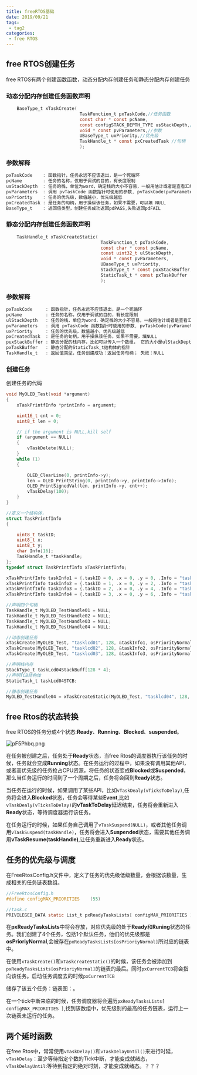 ```yaml
---
title: freeRTOS基础
date: 2019/09/21
tags:
 - tag2
categories:
 - free RTOS
---
```


## free RTOS创建任务

free RTOS有两个创建函数函数，动态分配内存创建任务和静态分配内存创建任务

### 动态分配内存创建任务函数声明

```c
	BaseType_t xTaskCreate(	
							TaskFunction_t pxTaskCode,//任务函数
							const char * const pcName,
							const configSTACK_DEPTH_TYPE usStackDepth,//栈深度
							void * const pvParameters,//参数
							UBaseType_t uxPriority,//优先级
							TaskHandle_t * const pxCreatedTask //句柄
                        	);
```
### 参数解释

```c
pxTaskCode    : 函数指针，任务永远不应该退出，是一个死循环
pcName        : 任务的名称，仅用于调试的目的，有长度限制
usStackDepth  : 任务的栈，单位为word，确定栈的大小不容易，一般用估计或者是查看汇编确定
pvParameters  : 调用 pvTaskCode 函数指针时使用的参数, pvTaskCode(pvParameters)
uxPriority    : 任务的优先级，数值越小，优先级越低
pxCreatedTask : 是任务的句柄，用于操纵该任务，如果不需要，可以填 NULL
BaseType_t    : 返回值类型，创建任务成功返回pdPASS,失败返回pdFAIL
```

### 静态分配内存创建任务函数声明

```c
	TaskHandle_t xTaskCreateStatic(	
									TaskFunction_t pxTaskCode,
									const char * const pcName,
									const uint32_t ulStackDepth,
									void * const pvParameters,
									UBaseType_t uxPriority,
									StackType_t * const puxStackBuffer,
									StaticTask_t * const pxTaskBuffer 
									);
```

### 参数解释

```c
pxTaskCode     : 函数指针，任务永远不应该退出，是一个死循环
pcName         : 任务的名称，仅用于调试的目的，有长度限制
ulStackDepth   : 任务的栈，单位为word，确定栈的大小不容易，一般用估计或者是查看汇编确定
pvParameters   : 调用 pvTaskCode 函数指针时使用的参数, pvTaskCode(pvParameters)
uxPriority     : 任务的优先级，数值越小，优先级越低
pxCreatedTask  : 是任务的句柄，用于操纵该任务，如果不需要，填NULL
puxStackBuffer : 静态分配的栈内存，比如可以传入一个数组， 它的大小是ulStackDepth*4。
pxTaskBuffer   : 静态分配的StaticTask_t结构体的指针
TaskHandle_t   : 返回值类型，任务创建成功：返回任务句柄； 失败：NULL
```

### 创建任务

创建任务的代码

```c
void MyOLED_Test(void *argument)
{
    xTaskPrintfInfo *printInfo = argument;

    uint16_t cnt = 0;
    uint8_t len = 0;

    // if the argument is NULL,kill self
    if (argument == NULL)
    {
        vTaskDelete(NULL);
    }
    while (1)
    {

        OLED_ClearLine(0, printInfo->y);
        len = OLED_PrintString(0, printInfo->y, printInfo->Info);
        OLED_PrintSignedVal(len, printInfo->y, cnt++);
        vTaskDelay(100);
    }
}

//定义一个结构体，
struct TaskPrintfInfo
{

    uint8_t taskID;
    uint8_t x;
    uint8_t y;
    char Info[16];
    TaskHandle_t *taskHandle;
};
typedef struct TaskPrintfInfo xTaskPrintfInfo;

xTaskPrintfInfo taskInfo1 = {.taskID = 0, .x = 0, .y = 0, .Info = "task1:"};
xTaskPrintfInfo taskInfo2 = {.taskID = 1, .x = 0, .y = 2, .Info = "task2:"};
xTaskPrintfInfo taskInfo3 = {.taskID = 2, .x = 0, .y = 4, .Info = "task3:"};
xTaskPrintfInfo taskInfo4 = {.taskID = 3, .x = 0, .y = 6, .Info = "task4:"};

//声明四个句柄
TaskHandle_t MyOLED_TestHandle01 = NULL;
TaskHandle_t MyOLED_TestHandle02 = NULL;
TaskHandle_t MyOLED_TestHandle03 = NULL;
TaskHandle_t MyOLED_TestHandle04 = NULL;

//动态创建任务
xTaskCreate(MyOLED_Test, "tasklcd01", 128, &taskInfo1, osPriorityNormal, &MyOLED_TestHandle01);
xTaskCreate(MyOLED_Test, "tasklcd02", 128, &taskInfo2, osPriorityNormal, &MyOLED_TestHandle02);
xTaskCreate(MyOLED_Test, "tasklcd03", 128, &taskInfo3, osPriorityNormal, &MyOLED_TestHandle03);

//声明栈内存
StackType_t taskLcd04StackBuff[128 * 4];
//声明TCB结构体
StaticTask_t taskLcd04STCB;

//静态创建任务
MyOLED_TestHandle04 = xTaskCreateStatic(MyOLED_Test, "tasklcd04", 128, &taskInfo4, osPriorityNormal, taskLcd04StackBuff, &taskLcd04STCB);

```


## free Rtos的状态转换

free RTOS的任务分成4个状态:**Ready**、**Running**、**Blocked**、**suspended**。

![pF5Phbq.png](https://s21.ax1x.com/2024/03/25/pF5Phbq.png)



在任务被创建之后，任务处于**Ready**状态，当free Rtos的调度器执行该任务的时候，任务就会变成**Running**状态。在任务运行的过程中，如果没有调用其他API，或者高优先级的任务抢占CPU资源，将任务的状态变成**Blocked**或**Suspended**，那么当任务运行的时间到了一个周期之后，任务将会回到**Ready**状态。

当任务在运行的时候，如果调用了某些API，比如`vTaskDealy(vTicksToDelay)`,任务将会进入**Blocked**状态，任务会等待某些**Event**,比如`vTaskDealy(vTicksToDelay)`的**vTaskToDelay**延迟结束，任务将会重新进入**Ready**状态，等待调度器运行该任务。

在任务运行的时候，如果任务自己调用了`vTaskSuspend(NULL)`，或者其他任务调用`vTaskSuspend(taskHandle)`，任务将会进入**Suspended**状态，需要其他任务调用**vTaskResume(taskHandle)**,让任务重新进入**Ready**状态。

## 任务的优先级与调度

在FreeRtosConfig.h文件中，定义了任务的优先级低级数量，会根据该数量，生成相关的任务链表数组。

```c
//FreeRtosConfig.h
#define configMAX_PRIORITIES    (55)
```

```c
//task.c
PRIVILEGED_DATA static List_t pxReadyTasksLists[ configMAX_PRIORITIES ];
```

在**pxReadyTasksLists**中将会存放，对应优先级的处于**Ready**和**Runing**状态的任务。我们创建了4个任务，包括1个默认任务，他们的优先级都是**osPrioriyNormal**,会被存在`pxReadyTasksLists[osPrioriyNormal]`所对应的链表中。

在使用`xTaskCreate()`和`xTaskcreateStatic()`的时候，该任务会被添加到`pxReadyTasksLists[osPrioriyNormal]`的链表的最后。同时`pxCurrentTCB`将会指向该任务。启动任务调度去的时候`pxCurrentTCB`


储存了该五个任务：链表图：。

在一个tick中断来临的时候，任务调度器将会遍历`pxReadyTasksLists[ configMAX_PRIORITIES ]`,找到该数组中，优先级别的最高的任务链表，运行上一次链表未运行的任务。

## 两个延时函数

在free Rtos中，常常使用`vTaskDelay()`和`vTaskDelayUntil()`来进行时延，`vTaskDelay`：至少等待指定个数的Tick中断，才能变成就绪态，`vTaskDelayUntil`:等待到指定的绝对时刻，才能变成就绪态。？？？